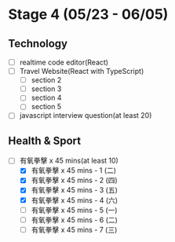 # Stage 4 (05/23 - 06/05)

## Technology

- [ ] realtime code editor(React)
- [ ] Travel Website(React with TypeScript)
  - [ ] section 2
  - [ ] section 3
  - [ ] section 4
  - [ ] section 5
- [ ] javascript interview question(at least 20)

## Health & Sport

- [ ] 有氧拳擊 x 45 mins(at least 10)
  - [x] 有氧拳擊 x 45 mins - 1 (二)
  - [x] 有氧拳擊 x 45 mins - 2 (四)
  - [x] 有氧拳擊 x 45 mins - 3 (五)
  - [x] 有氧拳擊 x 45 mins - 4 (六)
  - [ ] 有氧拳擊 x 45 mins - 5 (一)
  - [ ] 有氧拳擊 x 45 mins - 6 (二)
  - [ ] 有氧拳擊 x 45 mins - 7 (三)
